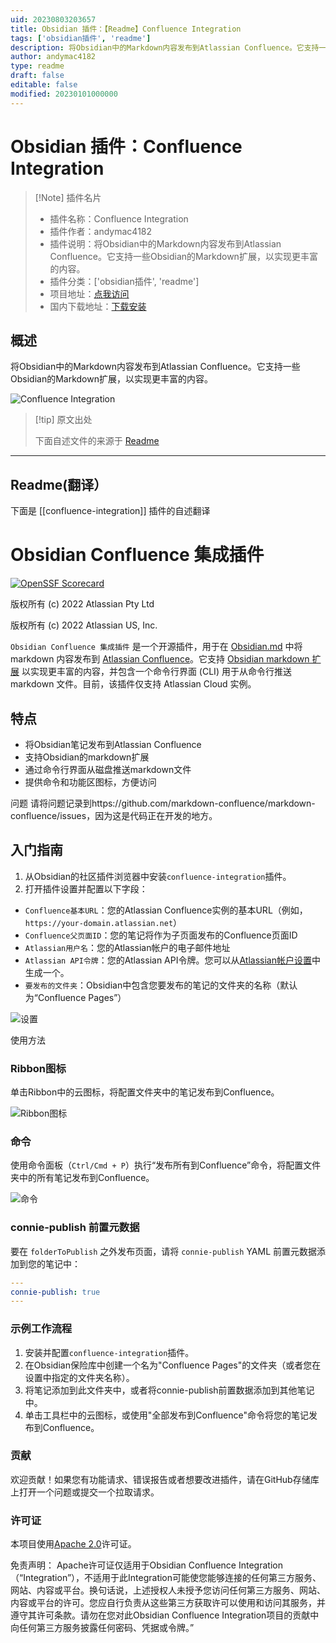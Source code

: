 ```yaml
---
uid: 20230803203657
title: Obsidian 插件：【Readme】Confluence Integration
tags: ['obsidian插件', 'readme']
description: 将Obsidian中的Markdown内容发布到Atlassian Confluence。它支持一些Obsidian的Markdown扩展，以实现更丰富的内容。
author: andymac4182
type: readme
draft: false
editable: false
modified: 20230101000000
---
```


# Obsidian 插件：Confluence Integration

> [!Note] 插件名片
> - 插件名称：Confluence Integration
> - 插件作者：andymac4182
> - 插件说明：将Obsidian中的Markdown内容发布到Atlassian Confluence。它支持一些Obsidian的Markdown扩展，以实现更丰富的内容。
> - 插件分类：['obsidian插件', 'readme']
> - 项目地址：[点我访问](https://github.com/markdown-confluence/obsidian-integration)
> - 国内下载地址：[下载安装](https://pkmer.cn/products/plugin/pluginMarket/?confluence-integration)

## 概述

将Obsidian中的Markdown内容发布到Atlassian Confluence。它支持一些Obsidian的Markdown扩展，以实现更丰富的内容。

![Confluence Integration](https://cdn.pkmer.cn/covers/confluence-integration.png!pkmer)

> [!tip] 原文出处
> 
>下面自述文件的来源于 [Readme](https://ghproxy.net/https://raw.githubusercontent.com/markdown-confluence/obsidian-integration/main/README.md)
> 

---

## Readme(翻译）

下面是 [[confluence-integration]] 插件的自述翻译


# Obsidian Confluence 集成插件

[![OpenSSF Scorecard](https://api.securityscorecards.dev/projects/github.com/markdown-confluence/markdown-confluence/badge)](https://api.securityscorecards.dev/projects/github.com/markdown-confluence/markdown-confluence)

版权所有 (c) 2022 Atlassian Pty Ltd

版权所有 (c) 2022 Atlassian US, Inc.

`Obsidian Confluence 集成插件` 是一个开源插件，用于在 [Obsidian.md](https://obsidian.md/) 中将 markdown 内容发布到 [Atlassian Confluence](https://www.atlassian.com/software/confluence)。它支持 [Obsidian markdown 扩展](https://help.obsidian.md/How+to/Format+your+notes) 以实现更丰富的内容，并包含一个命令行界面 (CLI) 用于从命令行推送 markdown 文件。目前，该插件仅支持 Atlassian Cloud 实例。

## 特点

- 将Obsidian笔记发布到Atlassian Confluence
- 支持Obsidian的markdown扩展
- 通过命令行界面从磁盘推送markdown文件
- 提供命令和功能区图标，方便访问

问题
请将问题记录到https://github.com/markdown-confluence/markdown-confluence/issues，因为这是代码正在开发的地方。

## 入门指南

1. 从Obsidian的社区插件浏览器中安装`confluence-integration`插件。
2. 打开插件设置并配置以下字段：

- `Confluence基本URL`：您的Atlassian Confluence实例的基本URL（例如，`https://your-domain.atlassian.net`）
- `Confluence父页面ID`：您的笔记将作为子页面发布的Confluence页面ID
- `Atlassian用户名`：您的Atlassian帐户的电子邮件地址
- `Atlassian API令牌`：您的Atlassian API令牌。您可以从[Atlassian帐户设置](https://id.atlassian.com/manage-profile/security/api-tokens)中生成一个。
- `要发布的文件夹`：Obsidian中包含您要发布的笔记的文件夹的名称（默认为“Confluence Pages”）

![设置](./docs/screenshots/settings.png)

使用方法

### Ribbon图标

单击Ribbon中的云图标，将配置文件夹中的笔记发布到Confluence。

![Ribbon图标](./docs/screenshots/ribbon.png)

### 命令

使用命令面板（`Ctrl/Cmd + P`）执行“发布所有到Confluence”命令，将配置文件夹中的所有笔记发布到Confluence。

![命令](./docs/screenshots/commands.png)

### connie-publish 前置元数据

要在 `folderToPublish` 之外发布页面，请将 `connie-publish` YAML 前置元数据添加到您的笔记中：

```yaml
---
connie-publish: true
---
```

### 示例工作流程
1. 安装并配置`confluence-integration`插件。
2. 在Obsidian保险库中创建一个名为"Confluence Pages"的文件夹（或者您在设置中指定的文件夹名称）。
3. 将笔记添加到此文件夹中，或者将connie-publish前置数据添加到其他笔记中。
4. 单击工具栏中的云图标，或使用"全部发布到Confluence"命令将您的笔记发布到Confluence。

### 贡献
欢迎贡献！如果您有功能请求、错误报告或者想要改进插件，请在GitHub存储库上打开一个问题或提交一个拉取请求。

### 许可证
本项目使用[Apache 2.0](https://github.com/markdown-confluence/markdown-confluence/blob/main/LICENSE)许可证。

免责声明：
Apache许可证仅适用于Obsidian Confluence Integration（“Integration”），不适用于此Integration可能使您能够连接的任何第三方服务、网站、内容或平台。换句话说，上述授权人未授予您访问任何第三方服务、网站、内容或平台的许可。您应自行负责从这些第三方获取许可以使用和访问其服务，并遵守其许可条款。请勿在您对此Obsidian Confluence Integration项目的贡献中向任何第三方服务披露任何密码、凭据或令牌。”



